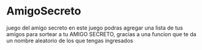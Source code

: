 # AmigoSecreto
juego del amigo secreto 
en este juego podras agregar una lista de tus amigos para sortear a tu AMIGO SECRETO, gracias a una funcion que te da un nombre aleatorio de los que tengas ingresados
